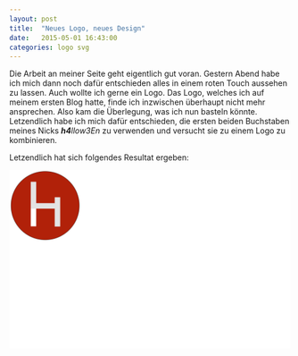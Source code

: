 ```yaml
---
layout: post
title:  "Neues Logo, neues Design"
date:   2015-05-01 16:43:00
categories: logo svg
---
```

Die Arbeit an meiner Seite geht eigentlich gut voran. Gestern Abend habe ich mich dann noch dafür entschieden alles in einem roten Touch aussehen zu lassen. Auch wollte ich gerne ein Logo. Das Logo, welches ich auf meinem ersten Blog hatte, finde ich inzwischen überhaupt nicht mehr ansprechen. Also kam die Überlegung, was ich nun basteln könnte. Letzendlich habe ich mich dafür entschieden, die ersten beiden Buchstaben meines Nicks _**h4**llow3En_ zu verwenden und versucht sie zu einem Logo zu kombinieren.

Letzendlich hat sich folgendes Resultat ergeben:

![The new logo](/images/logo.svg)

